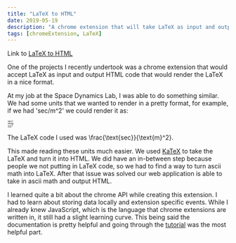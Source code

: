 ```yaml
---
title: "LaTeX to HTML"
date: 2019-05-19
description: "A chrome extension that will take LaTeX as input and output html that will render like LaTeX."
tags: [chromeExtension, LaTeX]
---
```


Link to [LaTeX to HTML](https://chrome.google.com/webstore/detail/LaTeX-to-html/fglbebjofpkoapmppkijjhcbnopanoni?hl=en)

One of the projects I recently undertook was a chrome extension that would accept LaTeX as input and output HTML code that would render the LaTeX in a nice format.

At my job at the Space Dynamics Lab, I was able to do something similar. We had some units that we wanted to render in a pretty format, for example, if we had 'sec/m^2' we could render it as:

<span class="katex"><span class="katex-mathml"><math><semantics><mrow><mfrac><mtext>sec</mtext><msup><mtext>m</mtext><mn>2</mn></msup></mfrac></mrow><annotation encoding="application/x-tex">\frac{\text{sec}}{\text{m}^2}</annotation></semantics></math></span><span class="katex-html" style="display:none" aria-hidden="true"><span class="base"><span class="strut" style="height:1.040392em;vertical-align:-0.345em;"></span><span class="mord"><span class="mopen nulldelimiter"></span><span class="mfrac"><span class="vlist-t vlist-t2"><span class="vlist-r"><span class="vlist" style="height:0.695392em;"><span style="top:-2.6550000000000002em;"><span class="pstrut" style="height:3em;"></span><span class="sizing reset-size6 size3 mtight"><span class="mord mtight"><span class="mord mtight"><span class="mord text mtight"><span class="mord mtight">m</span></span><span class="msupsub"><span class="vlist-t"><span class="vlist-r"><span class="vlist" style="height:0.7463142857142857em;"><span style="top:-2.786em;margin-right:0.07142857142857144em;"><span class="pstrut" style="height:2.5em;"></span><span class="sizing reset-size3 size1 mtight"><span class="mord mtight">2</span></span></span></span></span></span></span></span></span></span></span><span style="top:-3.23em;"><span class="pstrut" style="height:3em;"></span><span class="frac-line" style="border-bottom-width:0.04em;"></span></span><span style="top:-3.394em;"><span class="pstrut" style="height:3em;"></span><span class="sizing reset-size6 size3 mtight"><span class="mord mtight"><span class="mord text mtight"><span class="mord mtight">sec</span></span></span></span></span></span><span class="vlist-s">​</span></span><span class="vlist-r"><span class="vlist" style="height:0.345em;"><span></span></span></span></span></span><span class="mclose nulldelimiter"></span></span></span></span></span>

The LaTeX code I used was \frac{\text{sec}}{\text{m}^2}.

This made reading these units much easier. We used [KaTeX](https://katex.org/) to take the LaTeX and turn it into HTML. We did have an in-between step because people we not putting in LaTeX code, so we had to find a way to turn ascii math into LaTeX. After that issue was solved our web application is able to take in ascii math and output HTML.

I learned quite a bit about the chrome API while creating this extension. I had to learn about storing data locally and extension specific events. While I already knew JavaScript, which is the language that chrome extensions are written in, it still had a slight learning curve. This being said the documentation is pretty helpful and going through the [tutorial](https://developer.chrome.com/webstore/get_started_simple_) was the most helpful part.

